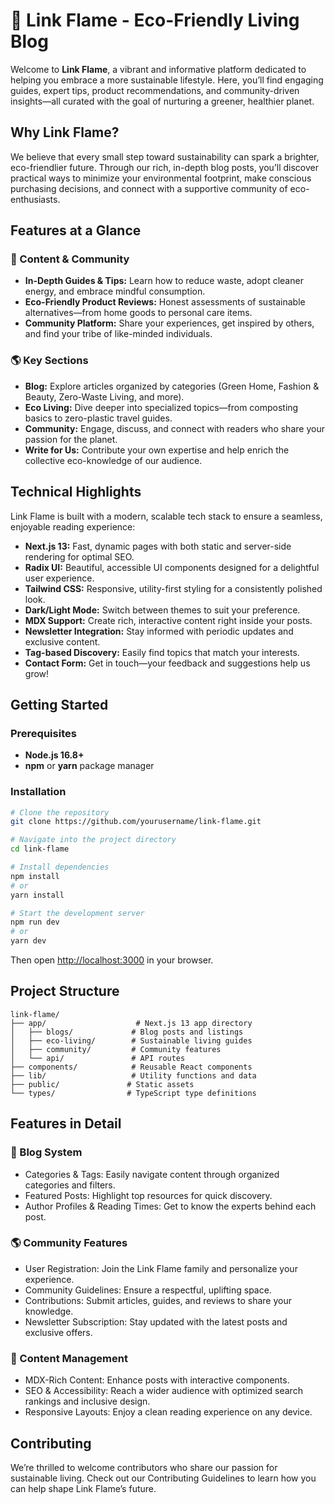 # 🌱 Link Flame - Eco-Friendly Living Blog

Welcome to **Link Flame**, a vibrant and informative platform dedicated to helping you embrace a more sustainable lifestyle. Here, you’ll find engaging guides, expert tips, product recommendations, and community-driven insights—all curated with the goal of nurturing a greener, healthier planet.

## Why Link Flame?
We believe that every small step toward sustainability can spark a brighter, eco-friendlier future. Through our rich, in-depth blog posts, you’ll discover practical ways to minimize your environmental footprint, make conscious purchasing decisions, and connect with a supportive community of eco-enthusiasts.

## Features at a Glance

### 🌿 Content & Community
- **In-Depth Guides & Tips:** Learn how to reduce waste, adopt cleaner energy, and embrace mindful consumption.
- **Eco-Friendly Product Reviews:** Honest assessments of sustainable alternatives—from home goods to personal care items.
- **Community Platform:** Share your experiences, get inspired by others, and find your tribe of like-minded individuals.

### 🌎 Key Sections
- **Blog:** Explore articles organized by categories (Green Home, Fashion & Beauty, Zero-Waste Living, and more).
- **Eco Living:** Dive deeper into specialized topics—from composting basics to zero-plastic travel guides.
- **Community:** Engage, discuss, and connect with readers who share your passion for the planet.
- **Write for Us:** Contribute your own expertise and help enrich the collective eco-knowledge of our audience.

## Technical Highlights
Link Flame is built with a modern, scalable tech stack to ensure a seamless, enjoyable reading experience:

- **Next.js 13:** Fast, dynamic pages with both static and server-side rendering for optimal SEO.
- **Radix UI:** Beautiful, accessible UI components designed for a delightful user experience.
- **Tailwind CSS:** Responsive, utility-first styling for a consistently polished look.
- **Dark/Light Mode:** Switch between themes to suit your preference.
- **MDX Support:** Create rich, interactive content right inside your posts.
- **Newsletter Integration:** Stay informed with periodic updates and exclusive content.
- **Tag-based Discovery:** Easily find topics that match your interests.
- **Contact Form:** Get in touch—your feedback and suggestions help us grow!

## Getting Started

### Prerequisites
- **Node.js 16.8+**
- **npm** or **yarn** package manager

### Installation

```bash
# Clone the repository
git clone https://github.com/yourusername/link-flame.git

# Navigate into the project directory
cd link-flame

# Install dependencies
npm install
# or
yarn install

# Start the development server
npm run dev
# or
yarn dev
```

Then open [http://localhost:3000](http://localhost:3000) in your browser.

## Project Structure

```
link-flame/
├── app/                    # Next.js 13 app directory
│   ├── blogs/             # Blog posts and listings
│   ├── eco-living/        # Sustainable living guides
│   ├── community/         # Community features
│   └── api/               # API routes
├── components/            # Reusable React components
├── lib/                   # Utility functions and data
├── public/               # Static assets
└── types/                # TypeScript type definitions
```

## Features in Detail

### 📝 Blog System
- Categories & Tags: Easily navigate content through organized categories and filters.
- Featured Posts: Highlight top resources for quick discovery.
- Author Profiles & Reading Times: Get to know the experts behind each post.

### 🌎 Community Features
- User Registration: Join the Link Flame family and personalize your experience.
- Community Guidelines: Ensure a respectful, uplifting space.
- Contributions: Submit articles, guides, and reviews to share your knowledge.
- Newsletter Subscription: Stay updated with the latest posts and exclusive offers.

### 📝 Content Management
- MDX-Rich Content: Enhance posts with interactive components.
- SEO & Accessibility: Reach a wider audience with optimized search rankings and inclusive design.
- Responsive Layouts: Enjoy a clean reading experience on any device.

## Contributing
We’re thrilled to welcome contributors who share our passion for sustainable living. Check out our Contributing Guidelines to learn how you can help shape Link Flame’s future.

